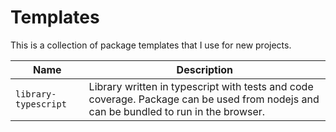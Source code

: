 # Templates
This is a collection of package templates that I use for new projects.

| Name | Description |
|-|-|
| `library-typescript` | Library written in typescript with tests and code coverage. Package can be used from nodejs and can be bundled to run in the browser. |
